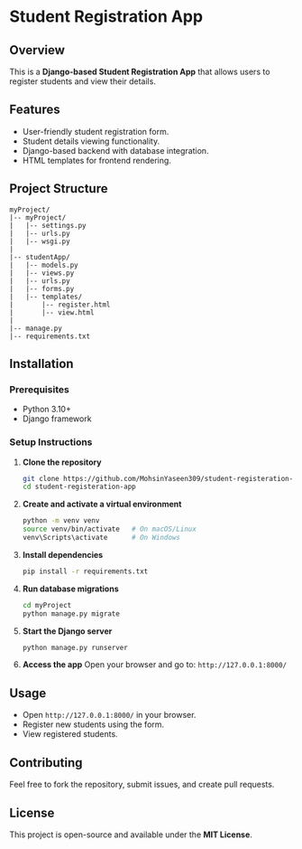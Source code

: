 # Student Registration App

## Overview
This is a **Django-based Student Registration App** that allows users to register students and view their details.

## Features
- User-friendly student registration form.
- Student details viewing functionality.
- Django-based backend with database integration.
- HTML templates for frontend rendering.

## Project Structure
```
myProject/
|-- myProject/
|   |-- settings.py
|   |-- urls.py
|   |-- wsgi.py
|
|-- studentApp/
|   |-- models.py
|   |-- views.py
|   |-- urls.py
|   |-- forms.py
|   |-- templates/
|       |-- register.html
|       |-- view.html
|
|-- manage.py
|-- requirements.txt
```

## Installation
### Prerequisites
- Python 3.10+
- Django framework

### Setup Instructions
1. **Clone the repository**
   ```bash
   git clone https://github.com/MohsinYaseen309/student-registeration-app.git
   cd student-registeration-app
   ```
2. **Create and activate a virtual environment**
   ```bash
   python -m venv venv
   source venv/bin/activate   # On macOS/Linux
   venv\Scripts\activate      # On Windows
   ```
3. **Install dependencies**
   ```bash
   pip install -r requirements.txt
   ```
4. **Run database migrations**
   ```bash
   cd myProject
   python manage.py migrate
   ```
5. **Start the Django server**
   ```bash
   python manage.py runserver
   ```
6. **Access the app**
   Open your browser and go to: `http://127.0.0.1:8000/`

## Usage
- Open `http://127.0.0.1:8000/` in your browser.
- Register new students using the form.
- View registered students.

## Contributing
Feel free to fork the repository, submit issues, and create pull requests.

## License
This project is open-source and available under the **MIT License**.

